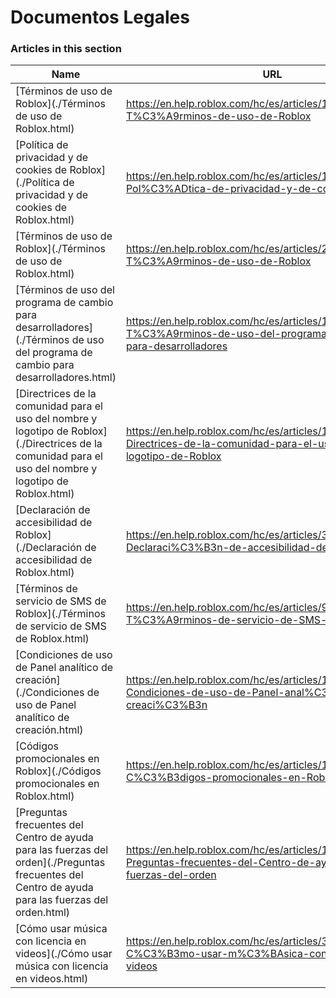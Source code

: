 # Documentos Legales  
### Articles in this section
Name|URL
-|-
[Términos de uso de Roblox](./Términos de uso de Roblox.html) |https://en.help.roblox.com/hc/es/articles/115004647846-T%C3%A9rminos-de-uso-de-Roblox
[Política de privacidad y de cookies de Roblox](./Política de privacidad y de cookies de Roblox.html) |https://en.help.roblox.com/hc/es/articles/115004630823-Pol%C3%ADtica-de-privacidad-y-de-cookies-de-Roblox
[Términos de uso de Roblox](./Términos de uso de Roblox.html) |https://en.help.roblox.com/hc/es/articles/203313410-T%C3%A9rminos-de-uso-de-Roblox
[Términos de uso del programa de cambio para desarrolladores](./Términos de uso del programa de cambio para desarrolladores.html) |https://en.help.roblox.com/hc/es/articles/115005718246-T%C3%A9rminos-de-uso-del-programa-de-cambio-para-desarrolladores
[Directrices de la comunidad para el uso del nombre y logotipo de Roblox](./Directrices de la comunidad para el uso del nombre y logotipo de Roblox.html) |https://en.help.roblox.com/hc/es/articles/115001708126-Directrices-de-la-comunidad-para-el-uso-del-nombre-y-logotipo-de-Roblox
[Declaración de accesibilidad de Roblox](./Declaración de accesibilidad de Roblox.html) |https://en.help.roblox.com/hc/es/articles/360059080071-Declaraci%C3%B3n-de-accesibilidad-de-Roblox
[Términos de servicio de SMS de Roblox](./Términos de servicio de SMS de Roblox.html) |https://en.help.roblox.com/hc/es/articles/9483830673556-T%C3%A9rminos-de-servicio-de-SMS-de-Roblox
[Condiciones de uso de Panel analítico de creación](./Condiciones de uso de Panel analítico de creación.html) |https://en.help.roblox.com/hc/es/articles/10949046065044-Condiciones-de-uso-de-Panel-anal%C3%ADtico-de-creaci%C3%B3n
[Códigos promocionales en Roblox](./Códigos promocionales en Roblox.html) |https://en.help.roblox.com/hc/es/articles/10549651908244-C%C3%B3digos-promocionales-en-Roblox
[Preguntas frecuentes del Centro de ayuda para las fuerzas del orden](./Preguntas frecuentes del Centro de ayuda para las fuerzas del orden.html) |https://en.help.roblox.com/hc/es/articles/11219680442260-Preguntas-frecuentes-del-Centro-de-ayuda-para-las-fuerzas-del-orden
[Cómo usar música con licencia en videos](./Cómo usar música con licencia en videos.html) |https://en.help.roblox.com/hc/es/articles/360038525351-C%C3%B3mo-usar-m%C3%BAsica-con-licencia-en-videos